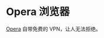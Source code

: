 # Opera 浏览器

<ImgView title="Opera 浏览器" url="https://2.z.wiki/autoupload/20240320/MgJG.1364X2360-image.png" />

[Opera](https://www.opera.com/zh-cn/secure-private-browser) 自带免费的 VPN，让人无法拒绝。


<ImgView title="Opera 浏览器" url="https://7.z.wiki/autoupload/20240320/WETk.168X299-image.png" />


